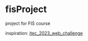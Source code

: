 # fisProject

project for FIS course

inspiration: [itec_2023_web_challenge](https://drive.google.com/file/d/1y6YqcQHLT9zkoCeP0A934Sji4MdgoBeA/view)
